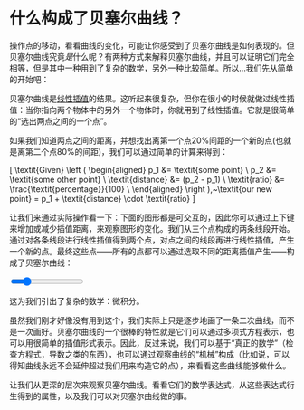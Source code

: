 # 什么构成了贝塞尔曲线？

操作点的移动，看看曲线的变化，可能让你感受到了贝塞尔曲线是如何表现的。但贝塞尔曲线究竟*是*什么呢？有两种方式来解释贝塞尔曲线，并且可以证明它们完全相等，但是其中一种用到了复杂的数学，另外一种比较简单。所以...我们先从简单的开始吧：

贝塞尔曲线是[线性插值](https://zh.wikipedia.org/wiki/%E7%BA%BF%E6%80%A7%E6%8F%92%E5%80%BC)的结果。这听起来很复杂，但你在很小的时候就做过线性插值：当你指向两个物体中的另外一个物体时，你就用到了线性插值。它就是很简单的“选出两点之间的一个点”。

如果我们知道两点之间的距离，并想找出离第一个点20%间距的一个新的点(也就是离第二个点80%的间距)，我们可以通过简单的计算来得到：

\[
\textit{Given} \left (
  \begin{aligned}
    p_1 &= \textit{some point} \\
    p_2 &= \textit{some other point} \\
    \textit{distance} &= (p_2 - p_1) \\
    \textit{ratio} &= \frac{\textit{percentage}}{100} \\
  \end{aligned}
\right ),~\textit{our new point} = p_1 + \textit{distance} \cdot \textit{ratio}
\]

让我们来通过实际操作看一下：下面的图形都是可交互的，因此你可以通过上下键来增加或减少插值距离，来观察图形的变化。我们从三个点构成的两条线段开始。通过对各条线段进行线性插值得到两个点，对点之间的线段再进行线性插值，产生一个新的点。最终这些点——所有的点都可以通过选取不同的距离插值产生——构成了贝塞尔曲线：

<graphics-element title="Linear Interpolation leading to Bézier curves" width="825" src="./interpolation.js">
  <input type="range" min="10" max="90" step="1" value="25" class="slide-control">
</graphics-element>

这为我们引出了复杂的数学：微积分。

虽然我们刚才好像没有用到这个，我们实际上只是逐步地画了一条二次曲线，而不是一次画好。贝塞尔曲线的一个很棒的特性就是它们可以通过多项式方程表示，也可以用很简单的插值形式表示。因此，反过来说，我们可以基于“真正的数学”（检查方程式，导数之类的东西），也可以通过观察曲线的“机械”构成（比如说，可以得知曲线永远不会延伸超过我们用来构造它的点），来看看这些曲线能够做什么。

让我们从更深的层次来观察贝塞尔曲线。看看它们的数学表达式，从这些表达式衍生得到的属性，以及我们可以对贝塞尔曲线做的事。
